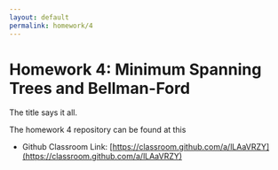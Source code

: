 ```yaml
---
layout: default
permalink: homework/4
---
```


# Homework 4: Minimum Spanning Trees and Bellman-Ford

The title says it all. 

The homework 4 repository can be found at this

* Github Classroom Link: [https://classroom.github.com/a/lLAaVRZY](https://classroom.github.com/a/lLAaVRZY)


